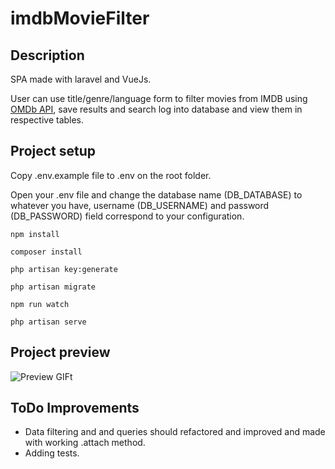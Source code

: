 

# imdbMovieFilter


## Description

SPA made with laravel and VueJs.

User can use title/genre/language form to filter movies from IMDB using [OMDb API](http://www.omdbapi.com/), save results and search log into database and view them in respective tables.

## Project setup

Copy .env.example file to .env on the root folder.

Open your .env file and change the database name (DB_DATABASE) to whatever you have, username (DB_USERNAME) and password (DB_PASSWORD) field correspond to your configuration.

```
npm install

composer install

php artisan key:generate

php artisan migrate

npm run watch

php artisan serve
```

## Project preview

![Preview GIFt](https://media.giphy.com/media/FqdnqUjBjpt9fuFMRR/giphy.gif)

## ToDo Improvements
- Data filtering and and queries should refactored and improved and made with working .attach method. 
- Adding tests.






